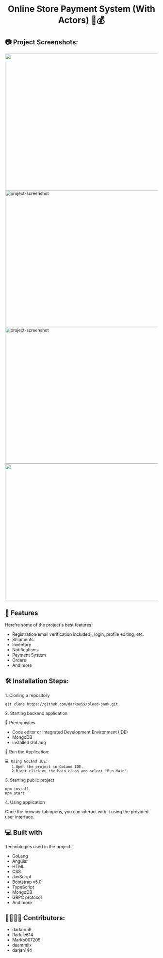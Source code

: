 <h1 align="center" id="title">Online Store Payment System (With Actors) 🤖💰</h1>


<h2>📷 Project Screenshots:</h2>

<img src="https://github.com/darkoo59/actors-payment-system/blob/main/public/Images/Screenshot1.png" width="1050" height="450/">

<img src="https://github.com/darkoo59/actors-payment-system/blob/main/public/Images/Screenshot2.png" alt="project-screenshot" width="1050" height="450/">

<img src="https://github.com/darkoo59/actors-payment-system/blob/main/public/Images/Screenshot3.png" alt="project-screenshot" width="1050" height="450/">

<img src="https://github.com/darkoo59/actors-payment-system/blob/main/public/Images/Screenshot4.png" width="1050" height="450/">
  
<h2>🧐 Features</h2>

Here're some of the project's best features:

*   Registration(email verification included), login, profile editing, etc.
*   Shipments
*   Inventory
*   Notifications
*   Payment System
*   Orders
*   And more

<h2>🛠️ Installation Steps:</h2>

<p>1. Cloning a repository</p>

```
git clone https://github.com/darkoo59/blood-bank.git
```

<p>2. Starting backend application</p>
📕 Prerequisites

- Code editor or Integrated Development Environment (IDE)
- MongoDB
- Installed GoLang

🚀 Run the Application:

    💻 Using GoLand IDE:
       1.Open the project in GoLand IDE.
       2.Right-click on the Main class and select "Run Main".

<p>3. Starting public project</p>


```
npm install
npm start
```

<p>4. Using application</p>

Once the browser tab opens, you can interact with it using the provided user interface.

  
<h2>💻 Built with</h2>

Technologies used in the project:

*   GoLang
*   Angular
*   HTML
*   CSS
*   JavScript
*   Bootstrap v5.0
*   TypeScript
*   MongoDB
*   GRPC protocol
*   And more

<h2>👩‍👨‍👦‍👧 Contributors:</h2>

*   darkoo59
*   Radule614
*   Marko007205
*   daammiix
*   darjan144
  

